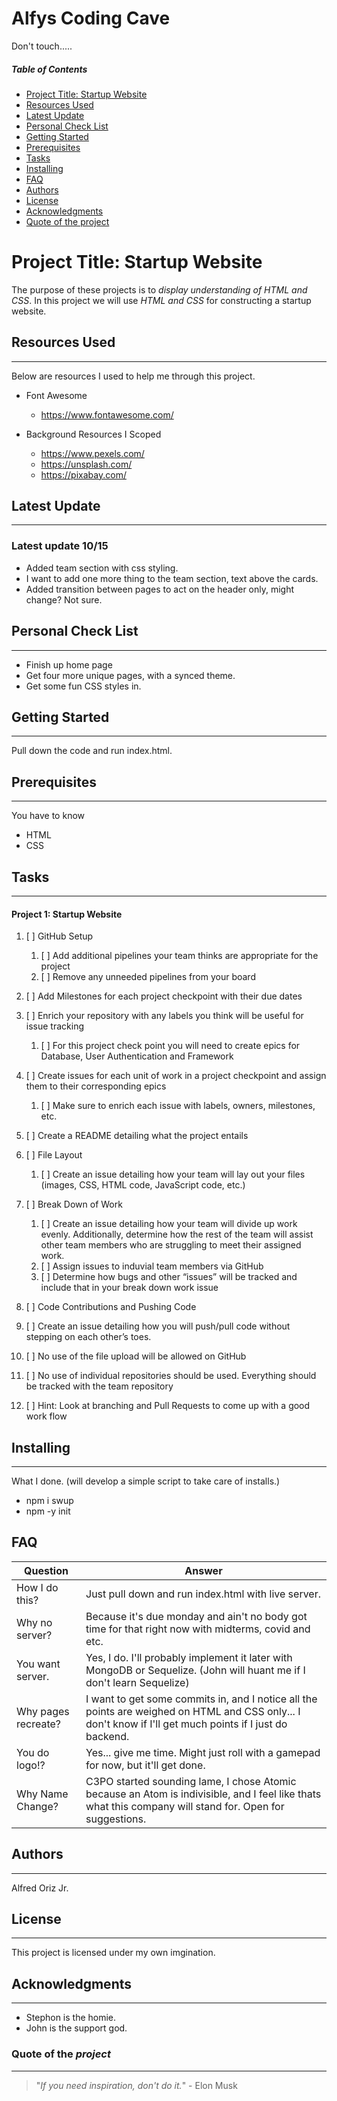 # Alfys Coding Cave

Don't touch.....

<!-- Table of contents for people navigate quicker
*Issues exist with the spacing within the ID call '%20' is not working properly and will not link to topics unable to resolve-->

##### Table of Contents

- [Project Title: Startup Website ](#project-title-startup-website)
- [Resources Used](#Resources-Used)
- [Latest Update](#Latest-Update)
- [Personal Check List](#Personal-Check-List)
- [Getting Started](#Getting-Started)
- [Prerequisites](#Prerequisites)
- [Tasks](#Tasks)
- [Installing](#Installing)
- [FAQ](#faq)
- [Authors](#Authors)
- [License](#License)
- [Acknowledgments](#Acknowledgments)
- [Quote of the project](#Quote-of-the-project)

<!--The project name for this assignment-->

# Project Title: Startup Website

The purpose of these projects is to _display understanding of HTML and CSS_. In this project we will use _HTML and CSS_ for constructing a startup website.

<!--Resources I used to research and help me conceptually-->

## Resources Used

---

Below are resources I used to help me through this project.

- Font Awesome

  - https://www.fontawesome.com/

- Background Resources I Scoped
  - https://www.pexels.com/
  - https://unsplash.com/
  - https://pixabay.com/

<!--List of Erros I'm facing-->

## Latest Update

---

### Latest update 10/15

* Added team section with css styling. 
* I want to add one more thing to the team section, text above the cards.
* Added transition between pages to act on the header only, might change? Not sure.


<!--Things that I want to add to the project-->

## Personal Check List

---

- Finish up home page
- Get four more unique pages, with a synced theme.
- Get some fun CSS styles in.

<!--To explain how to start-->

## Getting Started

---

Pull down the code and run index.html.

<!--The knowledge required before moving on-->

## Prerequisites

---

You have to know

- HTML
- CSS
<!--List of Tasks-->

## Tasks

---

<!--Tasks for Project-->

#### Project 1: Startup Website

1. [ ] GitHub Setup

   1. [ ] Add additional pipelines your team thinks are appropriate for the project
   2. [ ] Remove any unneeded pipelines from your board

2. [ ] Add Milestones for each project checkpoint with their due dates

3. [ ] Enrich your repository with any labels you think will be useful for issue tracking 
    1. [ ] For this project check point you will need to create epics for Database, User
       Authentication and Framework

4. [ ] Create issues for each unit of work in a project checkpoint and assign them to their
       corresponding epics 
    1. [ ] Make sure to enrich each issue with labels, owners, milestones, etc.

5. [ ] Create a README detailing what the project entails

6. [ ] File Layout
   1. [ ] Create an issue detailing how your team will lay out your files (images, CSS, HTML code,
          JavaScript code, etc.)
7. [ ] Break Down of Work

   1. [ ] Create an issue detailing how your team will divide up work evenly. Additionally, determine
          how the rest of the team will assist other team members who are struggling to meet their
          assigned work.
   2. [ ] Assign issues to induvial team members via GitHub
   3. [ ] Determine how bugs and other “issues” will be tracked and include that in your break down
          work issue

8. [ ] Code Contributions and Pushing Code
9. [ ] Create an issue detailing how you will push/pull code without stepping on each other’s toes.
10. [ ] No use of the file upload will be allowed on GitHub
11. [ ] No use of individual repositories should be used. Everything should be tracked with the
        team repository
12. [ ] Hint: Look at branching and Pull Requests to come up with a good work flow

<!--Installing Heading (none required)-->

## Installing

---
What I done. (will develop a simple script to take care of installs.)
* npm i swup
* npm -y init

<!--FAQ for Team-->

## FAQ

| Question            | Answer                                                                                                                                                    |
| ------------------- | --------------------------------------------------------------------------------------------------------------------------------------------------------- |
| How I do this?      | Just pull down and run index.html with live server.                                                                                                       |
| Why no server?      | Because it's due monday and ain't no body got time for that right now with midterms, covid and etc.                                                       |
| You want server.    | Yes, I do. I'll probably implement it later with MongoDB or Sequelize. (John will huant me if I don't learn Sequelize)                                    |
| Why pages recreate? | I want to get some commits in, and I notice all the points are weighed on HTML and CSS only... I don't know if I'll get much points if I just do backend. |
| You do logo!?       | Yes... give me time. Might just roll with a gamepad for now, but it'll get done.                                                                          |
| Why Name Change?    | C3PO started sounding lame, I chose Atomic because an Atom is indivisible, and I feel like thats what this company will stand for. Open for suggestions.  |

<!--Author Heading-->

## Authors

---

Alfred Oriz Jr.

<!--Licensing Heading-->

## License

---

This project is licensed under my own imgination.

<!--Acknowledgements Heading-->

## Acknowledgments

---

- Stephon is the homie.
- John is the support god.

<!--Quote od the "project" Heading-->

### Quote of the _project_

---

> "_If you need inspiration, don't do it._" - Elon Musk
